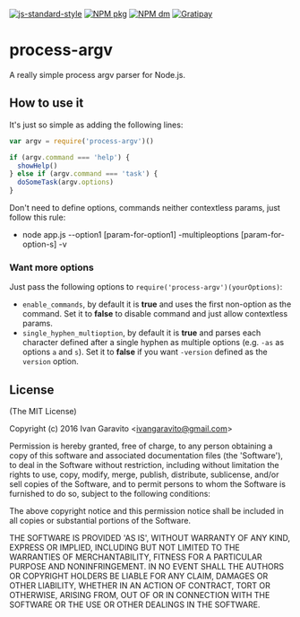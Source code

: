 [![js-standard-style](https://img.shields.io/badge/code%20style-standard-brightgreen.svg)](http://standardjs.com/)
[![NPM pkg](https://img.shields.io/npm/v/process-argv.svg)](https://www.npmjs.com/package/process-argv)
[![NPM dm](https://img.shields.io/npm/dm/process-argv.svg)](https://www.npmjs.com/package/process-argv)
[![Gratipay](https://img.shields.io/gratipay/IvanGaravito.svg)](https://gratipay.com/IvanGaravito)

# process-argv

A really simple process argv parser for Node.js.

## How to use it

It's just so simple as adding the following lines:

```javascript
var argv = require('process-argv')()

if (argv.command === 'help') {
  showHelp()
} else if (argv.command === 'task') {
  doSomeTask(argv.options)
}
```

Don't need to define options, commands neither contextless params, just follow this rule:

* node app.js <command> <contextless-param1> --option1 [param-for-option1] -multipleoptions [param-for-option-s] -v

### Want more options

Just pass the following options to `require('process-argv')(yourOptions)`:

* `enable_commands`, by default it is **true** and uses the first non-option as the command. Set it to **false** to disable command and just allow contextless params.
* `single_hyphen_multioption`, by default it is **true** and parses each character defined after a single hyphen as multiple options (e.g. `-as` as options `a` and `s`). Set it to **false** if you want `-version` defined as the `version` option.

## License

(The MIT License)

Copyright (c) 2016 Ivan Garavito &lt;ivangaravito@gmail.com&gt;

Permission is hereby granted, free of charge, to any person obtaining
a copy of this software and associated documentation files (the
'Software'), to deal in the Software without restriction, including
without limitation the rights to use, copy, modify, merge, publish,
distribute, sublicense, and/or sell copies of the Software, and to
permit persons to whom the Software is furnished to do so, subject to
the following conditions:

The above copyright notice and this permission notice shall be
included in all copies or substantial portions of the Software.

THE SOFTWARE IS PROVIDED 'AS IS', WITHOUT WARRANTY OF ANY KIND,
EXPRESS OR IMPLIED, INCLUDING BUT NOT LIMITED TO THE WARRANTIES OF
MERCHANTABILITY, FITNESS FOR A PARTICULAR PURPOSE AND NONINFRINGEMENT.
IN NO EVENT SHALL THE AUTHORS OR COPYRIGHT HOLDERS BE LIABLE FOR ANY
CLAIM, DAMAGES OR OTHER LIABILITY, WHETHER IN AN ACTION OF CONTRACT,
TORT OR OTHERWISE, ARISING FROM, OUT OF OR IN CONNECTION WITH THE
SOFTWARE OR THE USE OR OTHER DEALINGS IN THE SOFTWARE.
